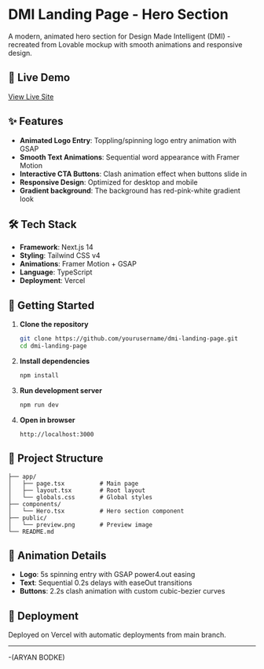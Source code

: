 # DMI Landing Page - Hero Section

A modern, animated hero section for Design Made Intelligent (DMI) - recreated from Lovable mockup with smooth animations and responsive design.

## 🚀 Live Demo
[View Live Site](https://dmi-landing-page.vercel.app/)

## ✨ Features
- **Animated Logo Entry**: Toppling/spinning logo entry animation with GSAP
- **Smooth Text Animations**: Sequential word appearance with Framer Motion
- **Interactive CTA Buttons**: Clash animation effect when buttons slide in
- **Responsive Design**: Optimized for desktop and mobile
- **Gradient background**: The background has red-pink-white gradient look

## 🛠️ Tech Stack
- **Framework**: Next.js 14
- **Styling**: Tailwind CSS v4
- **Animations**: Framer Motion + GSAP
- **Language**: TypeScript
- **Deployment**: Vercel

## 🚀 Getting Started

1. **Clone the repository**
   ```bash
   git clone https://github.com/yourusername/dmi-landing-page.git
   cd dmi-landing-page
   ```

2. **Install dependencies**
   ```bash
   npm install
   ```

3. **Run development server**
   ```bash
   npm run dev
   ```

4. **Open in browser**
   ```
   http://localhost:3000
   ```

## 📁 Project Structure
```
├── app/
│   ├── page.tsx          # Main page
│   ├── layout.tsx        # Root layout
│   └── globals.css       # Global styles
├── components/
│   └── Hero.tsx          # Hero section component
├── public/
│   └── preview.png       # Preview image
└── README.md
```

## 🎯 Animation Details
- **Logo**: 5s spinning entry with GSAP power4.out easing
- **Text**: Sequential 0.2s delays with easeOut transitions
- **Buttons**: 2.2s clash animation with custom cubic-bezier curves
  

## 🚀 Deployment
Deployed on Vercel with automatic deployments from main branch.

---

-(ARYAN BODKE)
